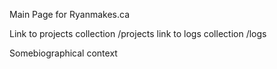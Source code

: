 Main Page for Ryanmakes.ca


Link to projects collection /projects
link to logs collection  /logs

Somebiographical context
